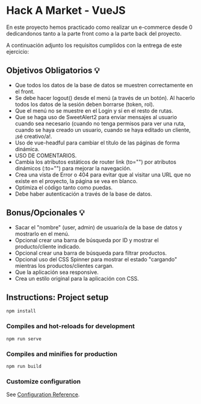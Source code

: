 # Hack A Market - VueJS

En este proyecto hemos practicado como realizar un e-commerce desde 0 dedicandonos tanto a la parte front como a la parte back del proyecto.

A continuación adjunto los requisitos cumplidos con la entrega de este ejercicio:

## Objetivos Obligatorios 💡

- Que todos los datos de la base de datos se muestren correctamente
en el front.
- Se debe hacer logout() desde el menú (a través de un botón). Al
hacerlo todos los datos de la sesión deben borrarse (token, rol).
- Que el menú no se muestre en el Login y sí en el resto de rutas.
- Que se haga uso de SweetAlert2 para enviar mensajes al usuario
cuando sea necesario (cuando no tenga permisos para ver una ruta,
cuando se haya creado un usuario, cuando se haya editado un
cliente, ¡sé creativo/a!.
- Uso de vue-headful para cambiar el título de las páginas de forma
dinámica.
- USO DE COMENTARIOS.
- Cambia los atributos estáticos de router link (to="") por atributos
dinámicos (:to="") para mejorar la navegación.
- Crea una vista de Error o 404 para evitar que al visitar una URL que
no existe en el proyecto, la página se vea en blanco.
- Optimiza el código tanto como puedas.
- Debe haber autenticación a través de la base de datos.

## Bonus/Opcionales 💡
- Sacar el "nombre" (user, admin) de usuario/a de la base de datos y
mostrarlo en el menú.
- Opcional crear una barra de búsqueda por ID y mostrar el
producto/cliente indicado.
- Opcional crear una barra de búsqueda para filtrar productos.
- Opcional uso del CSS Spinner para mostrar el estado "cargando"
mientras los productos/clientes cargan.
- Que la aplicación sea responsive.
- Crea un estilo original para la aplicación con CSS.

## Instructions: Project setup
```
npm install
```

### Compiles and hot-reloads for development
```
npm run serve
```

### Compiles and minifies for production
```
npm run build
```

### Customize configuration
See [Configuration Reference](https://cli.vuejs.org/config/).
